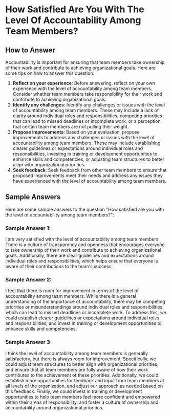 How Satisfied Are You With The Level Of Accountability Among Team Members?
=================================================================================================

How to Answer
-------------

Accountability is important for ensuring that team members take ownership of their work and contribute to achieving organizational goals. Here are some tips on how to answer this question:

1. **Reflect on your experience**: Before answering, reflect on your own experience with the level of accountability among team members. Consider whether team members take responsibility for their work and contribute to achieving organizational goals.
2. **Identify any challenges**: Identify any challenges or issues with the level of accountability among team members. These may include a lack of clarity around individual roles and responsibilities, competing priorities that can lead to missed deadlines or incomplete work, or a perception that certain team members are not pulling their weight.
3. **Propose improvements**: Based on your evaluation, propose improvements to address any challenges or issues with the level of accountability among team members. These may include establishing clearer guidelines or expectations around individual roles and responsibilities, investing in training or development opportunities to enhance skills and competencies, or adjusting team structures to better align with organizational priorities.
4. **Seek feedback**: Seek feedback from other team members to ensure that proposed improvements meet their needs and address any issues they have experienced with the level of accountability among team members.

Sample Answers
--------------

Here are some sample answers to the question "How satisfied are you with the level of accountability among team members?":

### Sample Answer 1:

I am very satisfied with the level of accountability among team members. There is a culture of transparency and openness that encourages everyone to take ownership of their work and contribute to achieving organizational goals. Additionally, there are clear guidelines and expectations around individual roles and responsibilities, which helps ensure that everyone is aware of their contributions to the team's success.

### Sample Answer 2:

I feel that there is room for improvement in terms of the level of accountability among team members. While there is a general understanding of the importance of accountability, there may be competing priorities or misunderstandings around individual roles and responsibilities, which can lead to missed deadlines or incomplete work. To address this, we could establish clearer guidelines or expectations around individual roles and responsibilities, and invest in training or development opportunities to enhance skills and competencies.

### Sample Answer 3:

I think the level of accountability among team members is generally satisfactory, but there is always room for improvement. Specifically, we could adjust team structures to better align with organizational priorities, and ensure that all team members are fully aware of how their work contributes to the achievement of these priorities. Additionally, we could establish more opportunities for feedback and input from team members at all levels of the organization, and adjust our approach as needed based on this feedback. Finally, we could invest in training or development opportunities to help team members feel more confident and empowered within their areas of responsibility, and foster a culture of ownership and accountability around organizational priorities.
